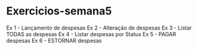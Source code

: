 # Exercicios-semana5

Ex 1 - Lançamento de despesas
Ex 2 - Alteração de despesas
Ex 3 - Listar TODAS as despesas
Ex 4 - Listar despesas por Status
Ex 5 - PAGAR despesas
Ex 6 - ESTORNAR despesas

